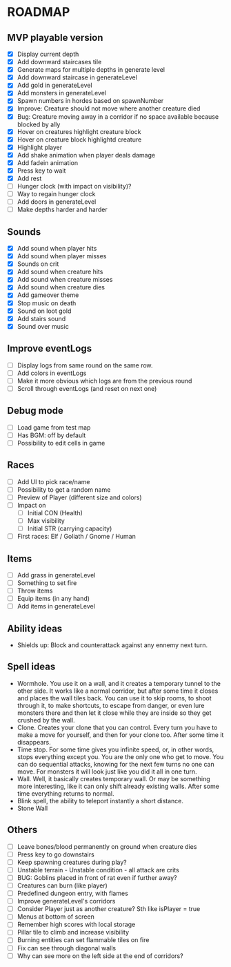 # ROADMAP

## MVP playable version

- [x] Display current depth
- [x] Add downward staircases tile
- [x] Generate maps for multiple depths in generate level
- [x] Add downward staircase in generateLevel
- [x] Add gold in generateLevel
- [x] Add monsters in generateLevel
- [x] Spawn numbers in hordes based on spawnNumber
- [x] Improve: Creature should not move where another creature died
- [x] Bug: Creature moving away in a corridor if no space available because blocked by ally
- [x] Hover on creatures highlight creature block
- [x] Hover on creature block highlightd creature
- [x] Highlight player
- [x] Add shake animation when player deals damage
- [x] Add fadein animation
- [x] Press key to wait
- [x] Add rest
- [ ] Hunger clock (with impact on visibility)?
- [ ] Way to regain hunger clock
- [ ] Add doors in generateLevel
- [ ] Make depths harder and harder

## Sounds

- [x] Add sound when player hits
- [x] Add sound when player misses
- [x] Sounds on crit
- [x] Add sound when creature hits
- [x] Add sound when creature misses
- [x] Add sound when creature dies
- [x] Add gameover theme
- [x] Stop music on death
- [x] Sound on loot gold
- [x] Add stairs sound
- [x] Sound over music

## Improve eventLogs

- [ ] Display logs from same round on the same row.
- [ ] Add colors in eventLogs
- [ ] Make it more obvious which logs are from the previous round
- [ ] Scroll through eventLogs (and reset on next one)

## Debug mode

- [ ] Load game from test map
- [ ] Has BGM: off by default
- [ ] Possibility to edit cells in game

## Races

- [ ] Add UI to pick race/name
- [ ] Possibility to get a random name
- [ ] Preview of Player (different size and colors)
- [ ] Impact on
  - [ ] Initial CON (Health)
  - [ ] Max visibility
  - [ ] Initial STR (carrying capacity)
- [ ] First races: Elf / Goliath / Gnome / Human

## Items

- [ ] Add grass in generateLevel
- [ ] Something to set fire
- [ ] Throw items
- [ ] Equip items (in any hand)
- [ ] Add items in generateLevel

## Ability ideas

- Shields up: Block and counterattack against any ennemy next turn.

## Spell ideas

- Wormhole. You use it on a wall, and it creates a temporary tunnel to the other side. It works like a normal corridor, but after some time it closes and places the wall tiles back. You can use it to skip rooms, to shoot through it, to make shortcuts, to escape from danger, or even lure monsters there and then let it close while they are inside so they get crushed by the wall.
- Clone. Creates your clone that you can control. Every turn you have to make a move for yourself, and then for your clone too. After some time it disappears.
- Time stop. For some time gives you infinite speed, or, in other words, stops everything except you. You are the only one who get to move. You can do sequential attacks, knowing for the next few turns no one can move. For monsters it will look just like you did it all in one turn.
- Wall. Well, it basically creates temporary wall. Or may be something more interesting, like it can only shift already existing walls. After some time everything returns to normal.
- Blink spell, the ability to teleport instantly a short distance.
- Stone Wall

## Others

- [ ] Leave bones/blood permanently on ground when creature dies
- [ ] Press key to go downstairs
- [ ] Keep spawning creatures during play?
- [ ] Unstable terrain - Unstable condition - all attack are crits
- [ ] BUG: Goblins placed in front of rat even if further away?
- [ ] Creatures can burn (like player)
- [ ] Predefined dungeon entry, with flames
- [ ] Improve generateLevel's corridors
- [ ] Consider Player just as another creature? Sth like isPlayer = true
- [ ] Menus at bottom of screen
- [ ] Remember high scores with local storage
- [ ] Pillar tile to climb and increase visibility
- [ ] Burning entities can set flammable tiles on fire
- [ ] Fix can see through diagonal walls
- [ ] Why can see more on the left side at the end of corridors?
